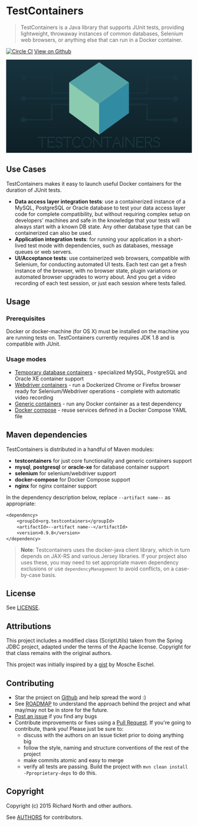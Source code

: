 # TestContainers

> TestContainers is a Java library that supports JUnit tests, providing lightweight, throwaway instances of common databases, Selenium web browsers, or anything else that can run in a Docker container.

[![Circle CI](https://circleci.com/gh/testcontainers/testcontainers-java/tree/master.svg?style=svg)](https://circleci.com/gh/testcontainers/testcontainers-java/tree/master) [View on Github](https://github.com/testcontainers/testcontainers-java)

![Testcontainers logo](logo.png)

## Use Cases

TestContainers makes it easy to launch useful Docker containers for the duration of JUnit tests.

 * **Data access layer integration tests**: use a containerized instance of a MySQL, PostgreSQL or Oracle database to test your data access layer code for complete compatibility, but without requiring complex setup on developers' machines and safe in the knowledge that your tests will always start with a known DB state. Any other database type that can be containerized can also be used.
 * **Application integration tests**: for running your application in a short-lived test mode with dependencies, such as databases, message queues or web servers.
 * **UI/Acceptance tests**: use containerized web browsers, compatible with Selenium, for conducting automated UI tests. Each test can get a fresh instance of the browser, with no browser state, plugin variations or automated browser upgrades to worry about. And you get a video recording of each test session, or just each session where tests failed.

## Usage

### Prerequisites

Docker or docker-machine (for OS X) must be installed on the machine you are running tests on. TestContainers currently requires JDK 1.8 and is compatible with JUnit.

### Usage modes

* [Temporary database containers](usage/database_containers) - specialized MySQL, PostgreSQL and Oracle XE container support
* [Webdriver containers](usage/webdriver_containers) - run a Dockerized Chrome or Firefox browser ready for Selenium/Webdriver operations - complete with automatic video recording
* [Generic containers](usage/generic_containers) - run any Docker container as a test dependency
* [Docker compose](usage/docker_compose) - reuse services defined in a Docker Compose YAML file

## Maven dependencies

TestContainers is distributed in a handful of Maven modules:

* **testcontainers** for just core functionality and generic containers support
* **mysql**, **postgresql** or **oracle-xe** for database container support
* **selenium** for selenium/webdriver support
* **docker-compose** for Docker Compose support
* **nginx** for nginx container support

In the dependency description below, replace `--artifact name--` as appropriate:

    <dependency>
        <groupId>org.testcontainers</groupId>
        <artifactId>--artifact name--</artifactId>
        <version>0.9.8</version>
    </dependency>

> **Note**: Testcontainers uses the docker-java client library, which in turn depends on JAX-RS and various Jersey
libraries. If your project also uses these, you may need to set appropriate maven dependency exclusions or use
`dependencyManagement` to avoid conflicts, on a case-by-case basis.

## License

See [LICENSE](https://raw.githubusercontent.com/testcontainers/testcontainers-java/master/LICENSE).

## Attributions

This project includes a modified class (ScriptUtils) taken from the Spring JDBC project, adapted under the terms of the Apache license. Copyright for that class remains with the original authors.

This project was initially inspired by a [gist](https://gist.github.com/mosheeshel/c427b43c36b256731a0b) by Mosche Eschel.

## Contributing

* Star the project on [Github](https://github.com/testcontainers/testcontainers-java) and help spread the word :)
* See [ROADMAP](ROADMAP) to understand the approach behind the project and what may/may not be in store for the future.
* [Post an issue](https://github.com/testcontainers/testcontainers-java/issues) if you find any bugs
* Contribute improvements or fixes using a [Pull Request](https://github.com/testcontainers/testcontainers-java/pulls). If you're going to contribute, thank you! Please just be sure to:
	* discuss with the authors on an issue ticket prior to doing anything big
	* follow the style, naming and structure conventions of the rest of the project
	* make commits atomic and easy to merge
	* verify all tests are passing. Build the project with `mvn clean install -Pproprietary-deps` to do this.

## Copyright

Copyright (c) 2015 Richard North and other authors.

See [AUTHORS](https://raw.githubusercontent.com/testcontainers/testcontainers-java/master/AUTHORS) for contributors.
